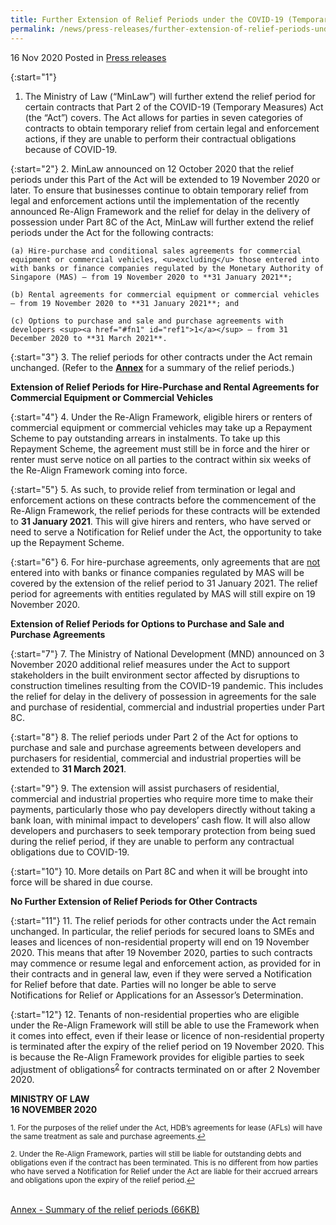 ```yaml
---
title: Further Extension of Relief Periods under the COVID-19 (Temporary Measures) Act for Specified Contracts 
permalink: /news/press-releases/further-extension-of-relief-periods-under-the-covid-19-temporary-measures-act-for-specified-contracts/
---
```


16 Nov 2020 Posted in [Press releases](/news/press-releases)

{:start="1"}
1.	The Ministry of Law (“MinLaw”) will further extend the relief period for certain contracts that Part 2 of the COVID-19 (Temporary Measures) Act (the “Act”) covers. The Act allows for parties in seven categories of contracts to obtain temporary relief from certain legal and enforcement actions, if they are unable to perform their contractual obligations because of COVID-19. 

{:start="2"}
2.	MinLaw announced on 12 October 2020 that the relief periods under this Part of the Act will be extended to 19 November 2020 or later. To ensure that businesses continue to obtain temporary relief from legal and enforcement actions until the implementation of the recently announced Re-Align Framework and the relief for delay in the delivery of possession under Part 8C of the Act, MinLaw will further extend the relief periods under the Act for the following contracts:

    (a)	Hire-purchase and conditional sales agreements for commercial equipment or commercial vehicles, <u>excluding</u> those entered into with banks or finance companies regulated by the Monetary Authority of Singapore (MAS) – from 19 November 2020 to **31 January 2021**; 

    (b)	Rental agreements for commercial equipment or commercial vehicles – from 19 November 2020 to **31 January 2021**; and 

    (c)	Options to purchase and sale and purchase agreements with developers <sup><a href="#fn1" id="ref1">1</a></sup> – from 31 December 2020 to **31 March 2021**. 

{:start="3"}
3.	The relief periods for other contracts under the Act remain unchanged. (Refer to the <b><u>Annex</u></b> for a summary of the relief periods.)

**Extension of Relief Periods for Hire-Purchase and Rental Agreements for Commercial Equipment or Commercial Vehicles**

{:start="4"}
4.	Under the Re-Align Framework, eligible hirers or renters of commercial equipment or commercial vehicles may take up a Repayment Scheme to pay outstanding arrears in instalments. To take up this Repayment Scheme, the agreement must still be in force and the hirer or renter must serve notice on all parties to the contract within six weeks of the Re-Align Framework coming into force.

{:start="5"}
5.	As such, to provide relief from termination or legal and enforcement actions on these contracts before the commencement of the Re-Align Framework, the relief periods for these contracts will be extended to **31 January 2021**. This will give hirers and renters, who have served or need to serve a Notification for Relief under the Act, the opportunity to take up the Repayment Scheme.

{:start="6"}
6.	For hire-purchase agreements, only agreements that are <u>not</u> entered into with banks or finance companies regulated by MAS will be covered by the extension of the relief period to 31 January 2021. The relief period for agreements with entities regulated by MAS will still expire on 19 November 2020.

**Extension of Relief Periods for Options to Purchase and Sale and Purchase Agreements**

{:start="7"}
7.	The Ministry of National Development (MND) announced on 3 November 2020 additional relief measures under the Act to support stakeholders in the built environment sector affected by disruptions to construction timelines resulting from the COVID-19 pandemic. This includes the relief for delay in the delivery of possession in agreements for the sale and purchase of residential, commercial and industrial properties under Part 8C.

{:start="8"}
8.	The relief periods under Part 2 of the Act for options to purchase and sale and purchase agreements between developers and purchasers for residential, commercial and industrial properties will be extended to **31 March 2021**. 

{:start="9"}
9.	The extension will assist purchasers of residential, commercial and industrial properties who require more time to make their payments, particularly those who pay developers directly without taking a bank loan, with minimal impact to developers’ cash flow. It will also allow developers and purchasers to seek temporary protection from being sued during the relief period, if they are unable to perform any contractual obligations due to COVID-19.

{:start="10"}
10.	More details on Part 8C and when it will be brought into force will be shared in due course.

**No Further Extension of Relief Periods for Other Contracts**

{:start="11"}
11.	The relief periods for other contracts under the Act remain unchanged. In particular, the relief periods for secured loans to SMEs and leases and licences of non-residential property will end on 19 November 2020. This means that after 19 November 2020, parties to such contracts may commence or resume legal and enforcement action, as provided for in their contracts and in general law, even if they were served a Notification for Relief before that date. Parties will no longer be able to serve Notifications for Relief or Applications for an Assessor’s Determination.

{:start="12"}
12.	Tenants of non-residential properties who are eligible under the Re-Align Framework will still be able to use the Framework when it comes into effect, even if their lease or licence of non-residential property is terminated after the expiry of the relief period on 19 November 2020. This is because the Re-Align Framework provides for eligible parties to seek adjustment of obligations<sup><a href="#fn2" id="ref2">2</a></sup> for contracts terminated on or after 2 November 2020.  

**MINISTRY OF LAW**
<br>**16 NOVEMBER 2020**


<p><sup id="fn1">1. For the purposes of the relief under the Act, HDB’s agreements for lease (AFLs) will have the same treatment as sale and purchase agreements.<a href="#ref1" title="Jump back to footnote 1 in the text.">↩</a></sup></p>

<p><sup id="fn2">2. Under the Re-Align Framework, parties will still be liable for outstanding debts and obligations even if the contract has been terminated. This is no different from how parties who have served a Notification for Relief under the Act are liable for their accrued arrears and obligations upon the expiry of the relief period.<a href="#ref2" title="Jump back to footnote 2 in the text.">↩</a></sup></p>

<br>[Annex - Summary of the relief periods (66KB)](/files/news/press-releases/2020/11/Annex_Relief_Periods_for_Contracts_Covered_by_the_COVID.pdf)
